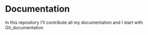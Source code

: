 # Documentation
In this repository I'll contribute all my documentation and I start with Git_documentation

